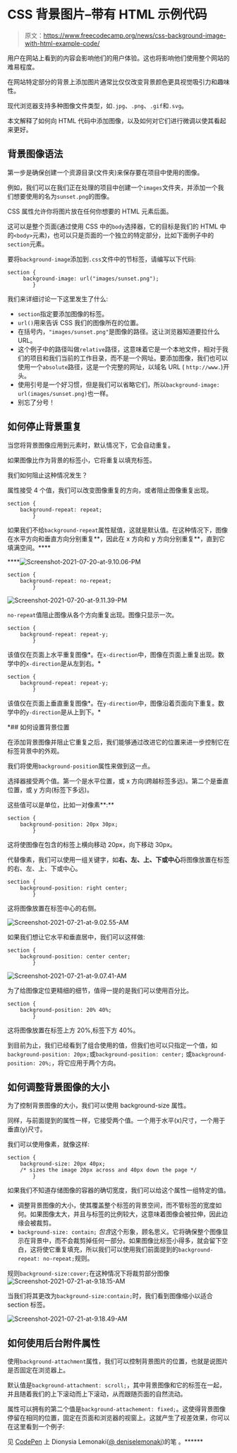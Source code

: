 # CSS 背景图片–带有 HTML 示例代码

> 原文：<https://www.freecodecamp.org/news/css-background-image-with-html-example-code/>

用户在网站上看到的内容会影响他们的用户体验。这也将影响他们使用整个网站的难易程度。

在网站特定部分的背景上添加图片通常比仅仅改变背景颜色更具视觉吸引力和趣味性。

现代浏览器支持多种图像文件类型，如`.jpg`、`.png`、`.gif`和`.svg`。

本文解释了如何向 HTML 代码中添加图像，以及如何对它们进行微调以使其看起来更好。

## 背景图像语法

第一步是确保创建一个资源目录(文件夹)来保存要在项目中使用的图像。

例如，我们可以在我们正在处理的项目中创建一个`images`文件夹，并添加一个我们想要使用的名为`sunset.png`的图像。

CSS 属性允许你将图片放在任何你想要的 HTML 元素后面。

这可以是整个页面(通过使用 CSS 中的`body`选择器，它的目标是我们的 HTML 中的`<body>`元素)，也可以只是页面的一个独立的特定部分，比如下面例子中的`section`元素。

要将`background-image`添加到`.css`文件中的节标签，请编写以下代码:

```
section {
     background-image: url("images/sunset.png");
        } 
```

我们来详细讨论一下这里发生了什么:

*   `section`指定要添加图像的标签。
*   `url()`用来告诉 CSS 我们的图像所在的位置。
*   在括号内，`"images/sunset.png"`是图像的路径。这让浏览器知道要拉什么 URL。
*   这个例子中的路径叫做`relative`路径，这意味着它是一个本地文件，相对于我们的项目和我们当前的工作目录，而不是一个网址。要添加图像，我们也可以使用一个`absolute`路径，这是一个完整的网址，以域名 URL ( `http://www.`)开头。
*   使用引号是一个好习惯，但是我们可以省略它们，所以`background-image: url(images/sunset.png)`也一样。
*   别忘了分号！

## 如何停止背景重复

当您将背景图像应用到元素时，默认情况下，它会自动重复。

如果图像比作为背景的标签小，它将重复以填充标签。

我们如何阻止这种情况发生？

属性接受 4 个值，我们可以改变图像重复的方向，或者阻止图像重复出现。

```
section {
    background-repeat: repeat;
        } 
```

如果我们不给`background-repeat`属性赋值，这就是默认值。在这种情况下，图像在水平方向和垂直方向分别重复**，因此在 x 方向和 y 方向分别重复**，直到它填满空间。****

 ****![Screenshot-2021-07-20-at-9.10.06-PM](img/c3afdc94f6257d03204f64ee62aaf448.png)

```
section {
    background-repeat: no-repeat;
        } 
```

![Screenshot-2021-07-20-at-9.11.39-PM](img/3544f9f5e2f8a51074f53a80660036e5.png)

`no-repeat`值阻止图像从各个方向重复出现。图像只显示一次。

```
section {
    background-repeat: repeat-y;
        } 
```

该值仅在页面上水平重复图像*。在`x-direction`中，图像在页面上重复出现。数学中的`x-direction`是从左到右。*

```
section {
    background-repeat: repeat-y;
        } 
```

该值仅在页面上垂直重复图像*。在`y-direction`中，图像沿着页面向下重复。数学中的`y-direction`是从上到下。*

 *## 如何设置背景位置

在添加背景图像并阻止它重复之后，我们能够通过改进它的位置来进一步控制它在标签背景中的外观。

我们将使用`background-position`属性来做到这一点。

选择器接受两个值。第一个是水平位置，或 x 方向(跨越标签多远)。第二个是垂直位置，或 y 方向(标签下多远)。

这些值可以是单位，比如一对像素**:**

```
section {
    background-position: 20px 30px;
        } 
```

这将使图像在包含的标签上横向移动 20px，向下移动 30px。

代替像素，我们可以使用一组关键字，如**右、左、上、下或中心**将图像放置在标签的右、左、上、下或中心。

```
section {
    background-position: right center;
        } 
```

这将图像放置在标签中心的右侧。

![Screenshot-2021-07-21-at-9.02.55-AM](img/a1d0957086747dabf5f87685e30ec40b.png)

如果我们想让它水平和垂直居中，我们可以这样做:

```
section {
    background-position: center center;
        } 
```

![Screenshot-2021-07-21-at-9.07.41-AM](img/02d8c8e00f062b10613749e5fccec2b8.png)

为了给图像定位更精细的细节，值得一提的是我们可以使用百分比。

```
section {
    background-position: 20% 40%;
        } 
```

这将图像放置在标签上方 20%,标签下方 40%。

到目前为止，我们已经看到了组合使用的值，但我们也可以只指定一个值，如`background-position: 20px;`或`background-position: center;` 或`background-position: 20%;`，将它应用于两个方向。

## 如何调整背景图像的大小

为了控制背景图像的大小，我们可以使用 background-size 属性。

同样，与前面提到的属性一样，它接受两个值。一个用于水平(x)尺寸，一个用于垂直(y)尺寸。

我们可以使用像素，就像这样:

```
section {
    background-size: 20px 40px;
    /* sizes the image 20px across and 40px down the page */
        } 
```

如果我们不知道存储图像的容器的确切宽度，我们可以给这个属性一组特定的值。

*   调整背景图像的大小，使其覆盖整个标签的背景空间，而不管标签的宽度如何。如果图像太大，并且与标签的比例较大，这意味着图像会被拉伸，因此边缘会被裁剪。
*   `background-size: contain;` *包含*这个形象，顾名思义。它将确保整个图像显示在背景中，而不会裁剪掉任何一部分。如果图像比标签小得多，就会留下空白，这将使它重复填充，所以我们可以使用我们前面提到的`background-repeat: no-repeat;`规则。

规则`background-size:cover;`在这种情况下将裁剪部分图像
![Screenshot-2021-07-21-at-9.18.15-AM](img/bd30f7970f80e074f5ca45588921360b.png)

当我们将其更改为`background-size:contain;`时，我们看到图像缩小以适合 section 标签。

![Screenshot-2021-07-21-at-9.18.49-AM](img/21bad735a9891b2091bd16a342f57bc3.png)

## 如何使用后台附件属性

使用`background-attachment`属性，我们可以控制背景图片的位置，也就是说图片是否固定在浏览器上。

默认值是`background-attachment: scroll;`，其中背景图像和它的标签在一起，并且随着我们的上下滚动而上下滚动，从而跟随页面的自然流动。

属性可以拥有的第二个值是`background-attachement: fixed;`。这使得背景图像停留在相同的位置，固定在页面和浏览器的视窗上。这就产生了视差效果，你可以在这里看到一个例子:

见 [CodePen](https://codepen.io) 上 Dionysia Lemonaki([@ deniselemonaki](https://codepen.io/deniselemonaki))的笔 [](https://codepen.io/deniselemonaki/pen/ZEKyRpp) 。******